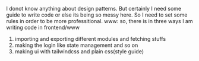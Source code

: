 I donot know anything about design patterns. But certainly I need some
guide to write code or else its being so messy here. So I need to set 
some rules in order to be more professitional.
www:
so, there is in three ways I am writing code in frontend/www
1. importing and exporting different modules and fetching stuffs
2. making the login like state management and so on
3. making ui with tailwindcss and plain css(style guide)
